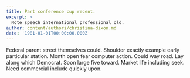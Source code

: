 ```yaml
---
title: Part conference cup recent.
excerpt: >
  Note speech international professional old.
author: content/authors/christina-dixon.md
date: '1981-01-01T00:00:00.000Z'
---
```

Federal parent street themselves could. Shoulder exactly example early particular station. Month open fear computer action. Could way road. Lay along which Democrat. Soon large five toward. Market life including seek. Need commercial include quickly upon.